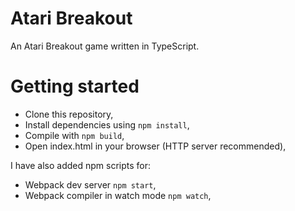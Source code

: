 # Atari Breakout
An Atari Breakout game written in TypeScript.

# Getting started
 - Clone this repository,
 - Install dependencies using `npm install`,
 - Compile with `npm build`,
 - Open index.html in your browser (HTTP server recommended),

I have also added npm scripts for:
 - Webpack dev server `npm start`,
 - Webpack compiler in watch mode `npm watch`,
